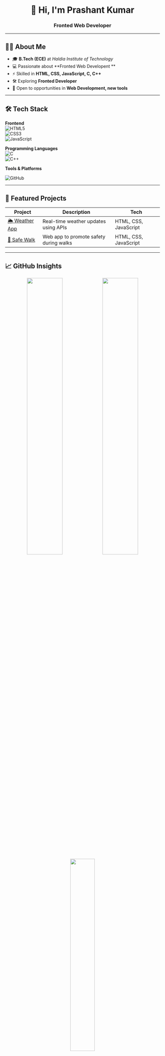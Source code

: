 <h1 align="center">👋 Hi, I'm Prashant Kumar</h1>
<h3 align="center">Fronted Web Developer</h3>



---

## 👨‍💻 About Me
- 🎓 **B.Tech (ECE)** at *Haldia Institute of Technology*   
- 💻 Passionate about **Fronted Web Developent **  
- ⚡ Skilled in **HTML, CSS, JavaScript, C, C++**  
- 🛠 Exploring **Fronted Developer**  
- 🌟 Open to opportunities in **Web Development,  new tools**  

---

## 🛠 Tech Stack  

**Frontend**  
![HTML5](https://img.shields.io/badge/HTML5-E34F26?logo=html5&logoColor=white)  
![CSS3](https://img.shields.io/badge/CSS3-1572B6?logo=css3&logoColor=white)  
![JavaScript](https://img.shields.io/badge/JavaScript-F7DF1E?logo=javascript&logoColor=black)  


**Programming Languages**  
![C](https://img.shields.io/badge/C-00599C?logo=c&logoColor=white)  
![C++](https://img.shields.io/badge/C++-00599C?logo=c%2B%2B&logoColor=white)  

**Tools & Platforms**  
 
![GitHub](https://img.shields.io/badge/GitHub-181717?logo=github&logoColor=white)  


---

## 🚀 Featured Projects  

| Project | Description | Tech |
|---------|-------------|------|
| [🌦️ Weather App](https://github.com/PrashantKumar026/WeatherApp) | Real-time weather updates using APIs | HTML, CSS, JavaScript |
| [🚶 Safe Walk](https://github.com/PrashantKumar026/Safe-Walk) | Web app to promote safety during walks | HTML, CSS, JavaScript |

---

## 📈 GitHub Insights  
<p align="center">
  <img src="https://github-readme-stats.vercel.app/api?username=PrashantKumar026&show_icons=true&theme=radical" width="48%"/>
  <img src="https://github-readme-streak-stats.herokuapp.com/?user=PrashantKumar026&theme=radical" width="48%"/>
</p>
<p align="center">
  <img src="https://github-readme-stats.vercel.app/api/top-langs/?username=PrashantKumar026&layout=compact&theme=radical" width="40%"/>
</p>

---

## 📚 Currently Exploring

- **Data Structures & Algorithms**: Improving problem-solving with C++  
- **System Design Basics**: Building scalable and efficient architectures  
- **Electronics Projects**: Digital communication and embedded systems  

---

## 🤝 Connect with Me  
<p>
<a href="https://linkedin.com/in/prashant-kumar-268484329"><img src="https://img.shields.io/badge/LinkedIn-0A66C2?logo=linkedin&logoColor=white"></a>
<a href="mailto:prashantkumar02026@gmail.com"><img src="https://img.shields.io/badge/Gmail-D14836?logo=gmail&logoColor=white"></a>

</p>

---

## 🌟 Profile Visitors  
<p align="center">
  <img src="https://komarev.com/ghpvc/?username=PrashantKumar026&label=Profile+Visitors&color=blue&style=flat-square" alt="visitor badge"/>
</p>
